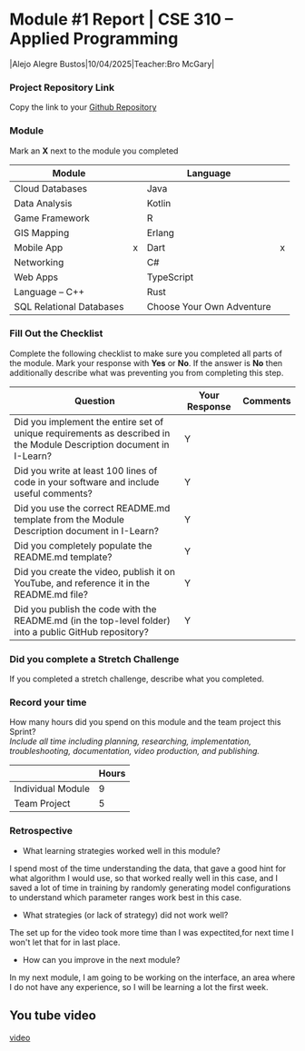 # Module #1 Report | CSE 310 – Applied Programming

|Alejo Alegre Bustos|10/04/2025|Teacher:Bro McGary|

### Project Repository Link
Copy the link to your [Github Repository](https://github.com/AlejoAlegreBustos/CSE-310/tree/main/module-1-ML-PREAPPROVEDAPP)

### Module
Mark an **X** next to the module you completed

|Module                   | |Language                  | |
|-------------------------|-|--------------------------|-|
|Cloud Databases          | | Java                     | |
|Data Analysis            | | Kotlin                   | |
|Game Framework           | | R                        | |
|GIS Mapping              | | Erlang                   | |
|Mobile App               |x| Dart                     |x|
|Networking               | | C#                       | |
|Web Apps                 | | TypeScript               | |
|Language – C++           | | Rust                     | |
|SQL Relational Databases | |Choose Your Own Adventure | |

### Fill Out the Checklist
Complete the following checklist to make sure you completed all parts of the module.  Mark your response with **Yes** or **No**.  If the answer is **No** then additionally describe what was preventing you from completing this step.

|Question                                                                                         |Your Response|Comments|
|--------------------------------------------------------------------------------------------------------------------|-|-|
|Did you implement the entire set of unique requirements as described in the Module Description document in I-Learn? |Y| |
|Did you write at least 100 lines of code in your software and include useful comments?                              |Y| |
|Did you use the correct README.md template from the Module Description document in I-Learn?                         |Y| |
|Did you completely populate the README.md template?                                                                 |Y| |
|Did you create the video, publish it on YouTube, and reference it in the README.md file?                            |Y| |
|Did you publish the code with the README.md (in the top-level folder) into a public GitHub repository?              |Y| |
 

### Did you complete a Stretch Challenge 
If you completed a stretch challenge, describe what you completed.


### Record your time
How many hours did you spend on this module and the team project this Sprint?  
*Include all time including planning, researching, implementation, troubleshooting, documentation, video production, and publishing.*

|              |Hours|
|------------------|-|
|Individual Module |9|
|Team Project      |5|

### Retrospective
- What learning strategies worked well in this module?

I spend most of the time understanding the data, that gave a good hint for what algorithm I would use, so that worked really well in this case, and I saved a lot of time in training by randomly generating model configurations to understand which parameter ranges work best in this case.  

- What strategies (or lack of strategy) did not work well?

The set up for the video took more time than I was expectited,for next time I won't let that for in last place.

- How can you improve in the next module?

In my next module, I am going to be working on the interface, an area where I do not have any experience, so I will be learning a lot the first week. 

## You tube video

[video](https://youtu.be/Vo8G3O53-10)
